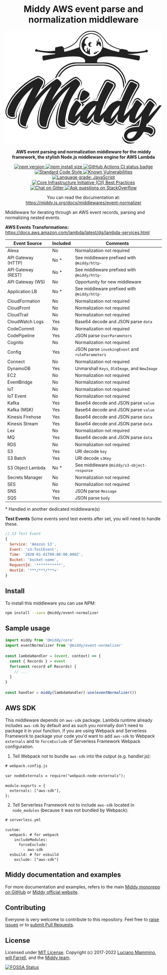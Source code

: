 <div align="center">
  <h1>Middy AWS event parse and normalization middleware</h1>
  <img alt="Middy logo" src="https://raw.githubusercontent.com/middyjs/middy/main/docs/img/middy-logo.svg"/>
  <p><strong>AWS event parsing and normalization middleware for the middy framework, the stylish Node.js middleware engine for AWS Lambda</strong></p>
<p>
  <a href="https://www.npmjs.com/package/@middy/event-normalizer?activeTab=versions">
    <img src="https://badge.fury.io/js/%40middy%2Fevent-normalizer.svg" alt="npm version" style="max-width:100%;">
  </a>
  <a href="https://packagephobia.com/result?p=@middy/event-normalizer">
    <img src="https://packagephobia.com/badge?p=@middy/event-normalizer" alt="npm install size" style="max-width:100%;">
  </a>
  <a href="https://github.com/middyjs/middy/actions/workflows/tests.yml">
    <img src="https://github.com/middyjs/middy/actions/workflows/tests.yml/badge.svg?branch=main&event=push" alt="GitHub Actions CI status badge" style="max-width:100%;">
  </a>
  <br/>
   <a href="https://standardjs.com/">
    <img src="https://img.shields.io/badge/code_style-standard-brightgreen.svg" alt="Standard Code Style"  style="max-width:100%;">
  </a>
  <a href="https://snyk.io/test/github/middyjs/middy">
    <img src="https://snyk.io/test/github/middyjs/middy/badge.svg" alt="Known Vulnerabilities" data-canonical-src="https://snyk.io/test/github/middyjs/middy" style="max-width:100%;">
  </a>
  <a href="https://lgtm.com/projects/g/middyjs/middy/context:javascript">
    <img src="https://img.shields.io/lgtm/grade/javascript/g/middyjs/middy.svg?logo=lgtm&logoWidth=18" alt="Language grade: JavaScript" style="max-width:100%;">
  </a>
  <a href="https://bestpractices.coreinfrastructure.org/projects/5280">
    <img src="https://bestpractices.coreinfrastructure.org/projects/5280/badge" alt="Core Infrastructure Initiative (CII) Best Practices"  style="max-width:100%;">
  </a>
  <br/>
  <a href="https://gitter.im/middyjs/Lobby">
    <img src="https://badges.gitter.im/gitterHQ/gitter.svg" alt="Chat on Gitter" style="max-width:100%;">
  </a>
  <a href="https://stackoverflow.com/questions/tagged/middy?sort=Newest&uqlId=35052">
    <img src="https://img.shields.io/badge/StackOverflow-[middy]-yellow" alt="Ask questions on StackOverflow" style="max-width:100%;">
  </a>
</p>
<p>You can read the documentation at: <a href="https://middy.js.org/docs/middlewares/event-normalizer">https://middy.js.org/docs/middlewares/event-normalizer</a></p>
</div>

Middleware for iterating through an AWS event records, parsing and normalizing nested events.

**AWS Events Transformations:**
https://docs.aws.amazon.com/lambda/latest/dg/lambda-services.html

Event Source       | Included | Comments
-------------------|----------|-----------------------------------------------
Alexa              | No       | Normalization not required
API Gateway (HTTP) | No *     | See middleware prefixed with `@middy/http-`
API Gateway (REST) | No *     | See middleware prefixed with `@middy/http-`
API Gateway (WS)   | No       | Opportunity for new middleware
Application LB     | No *     | See middleware prefixed with `@middy/http-`
CloudFormation     | No       | Normalization not required
CloudFront         | No       | Normalization not required
CloudTrail         | No       | Normalization not required
CloudWatch Logs    | Yes      | Base64 decode and JSON parse `data`
CodeCommit         | No       | Normalization not required
CodePipeline       | Yes      | JSON parse `UserParameters`
Cognito            | No       | Normalization not required
Config             | Yes      | JSON parse `invokingEvent` and `ruleParameters`
Connect            | No       | Normalization not required
DynamoDB           | Yes      | Unmarshall `Keys`, `OldImage`, and `NewImage`
EC2                | No       | Normalization not required
EventBridge        | No       | Normalization not required
IoT                | No       | Normalization not required
IoT Event          | No       | Normalization not required
Kafka              | Yes      | Base64 decode and JSON parse `value`
Kafka (MSK)        | Yes      | Base64 decode and JSON parse `value`
Kinesis Firehose   | Yes      | Base64 decode and JSON parse `data`
Kinesis Stream     | Yes      | Base64 decode and JSON parse `data`
Lex                | No       | Normalization not required
MQ                 | Yes      | Base64 decode and JSON parse `data`
RDS                | No       | Normalization not required
S3                 | Yes      | URI decode `key`
S3 Batch           | Yes      | URI decode `s3Key`
S3 Object Lambda   | No *     | See middleware `@middy/s3-object-response`
Secrets Manager    | No       | Normalization not required
SES                | No       | Normalization not required
SNS                | Yes      | JSON parse `Message`
SQS                | Yes      | JSON parse `body`

\* Handled in another dedicated middleware(s)

**Test Events**
Some events send test events after set, you will need to handle these.

```js
// S3 Test Event
{
  Service: 'Amazon S3',
  Event: 's3:TestEvent',
  Time: '2020-01-01T00:00:00.000Z',
  Bucket: 'bucket-name',
  RequestId: '***********',
  HostId: '***/***/***='
}
```

## Install

To install this middleware you can use NPM:

```bash
npm install --save @middy/event-normalizer
```

## Sample usage

```javascript
import middy from '@middy/core'
import eventNormalizer from '@middy/event-normalizer'

const lambdaHandler = (event, context) => {
  const { Records } = event
  for(const record of Records) {
    // ...
  }
}

const handler = middy(lambdaHandler).use(eventNormalizer())
```

## AWS SDK

This middleware depends on `aws-sdk` package. Lambda runtime already includes `aws-sdk` by default and as such you normally don't need to package it in your function. If you are using Webpack and Serverless Framework to package your code you'd want to add `aws-sdk` to Webpack `externals` and to `forceExclude` of Serverless Framework Webpack configuration.

1. Tell Webpack not to bundle `aws-sdk` into the output (e.g. handler.js):
```
# webpack.config.js

var nodeExternals = require("webpack-node-externals");

module.exports = {
  externals: ["aws-sdk"],
};
```

2. Tell Serverless Framework not to include `aws-sdk` located in `node_modules` (because it was not bundled by Webpack):
```
# serverless.yml

custom:
  webpack: # for webpack
    includeModules:
      forceExclude:
        - aws-sdk
  esbuild: # for esbuild
    exclude: ["aws-sdk"]
```

## Middy documentation and examples

For more documentation and examples, refers to the main [Middy monorepo on GitHub](https://github.com/middyjs/middy) or [Middy official website](https://middy.js.org).


## Contributing

Everyone is very welcome to contribute to this repository. Feel free to [raise issues](https://github.com/middyjs/middy/issues) or to [submit Pull Requests](https://github.com/middyjs/middy/pulls).


## License

Licensed under [MIT License](LICENSE). Copyright (c) 2017-2022 [Luciano Mammino](https://github.com/lmammino), [will Farrell](https://github.com/willfarrell), and the [Middy team](https://github.com/middyjs/middy/graphs/contributors).

<a href="https://app.fossa.io/projects/git%2Bgithub.com%2Fmiddyjs%2Fmiddy?ref=badge_large">
  <img src="https://app.fossa.io/api/projects/git%2Bgithub.com%2Fmiddyjs%2Fmiddy.svg?type=large" alt="FOSSA Status"  style="max-width:100%;">
</a>
